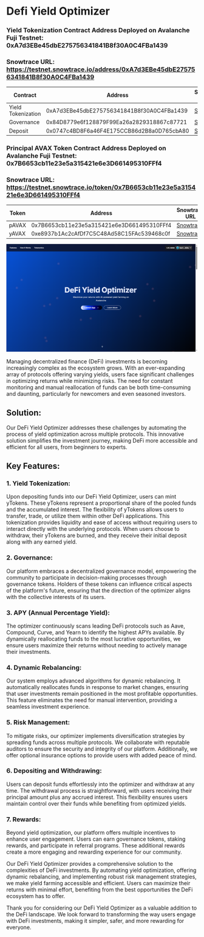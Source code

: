 # Defi Yield Optimizer

### Yield Tokenization Contract Address Deployed on Avalanche Fuji Testnet: 0xA7d3EBe45dbE275756341841B8f30A0C4FBa1439
### Snowtrace URL: https://testnet.snowtrace.io/address/0xA7d3EBe45dbE275756341841B8f30A0C4FBa1439

| Contract                  | Address                                    | Snowtrace URL                                                    |
|---------------------------|--------------------------------------------|------------------------------------------------------------------|
| Yield Tokenization | 0xA7d3EBe45dbE275756341841B8f30A0C4FBa1439 | [Snowtrace](https://testnet.snowtrace.io/address/0xA7d3EBe45dbE275756341841B8f30A0C4FBa1439) |
| Governance       | 0x84D8779e6f128879F99Ea26a2829318867c87721 | [Snowtrace](https://testnet.snowtrace.io/address/0x84D8779e6f128879F99Ea26a2829318867c87721) |
| Deposit          | 0x0747c4BD8F6a46F4E175CCB86d2B8a0D765cbA80 | [Snowtrace](https://testnet.snowtrace.io/address/0x0747c4BD8F6a46F4E175CCB86d2B8a0D765cbA80) |

### Principal AVAX Token Contract Address Deployed on Avalanche Fuji Testnet: 0x7B6653cb11e23e5a315421e6e3D661495310FFf4
### Snowtrace URL: https://testnet.snowtrace.io/token/0x7B6653cb11e23e5a315421e6e3D661495310FFf4

| Token                  | Address                                    | Snowtrace URL                                                    |
|---------------------------|--------------------------------------------|------------------------------------------------------------------|
| pAVAX | 0x7B6653cb11e23e5a315421e6e3D661495310FFf4 | [Snowtrace](https://testnet.snowtrace.io/token/0x7B6653cb11e23e5a315421e6e3D661495310FFf4) |
| yAVAX | 0xe8937b1Ac2cAfDf7C5C48Ad58C15FAc539468c0f | [Snowtrace](https://testnet.snowtrace.io/token/0xe8937b1Ac2cAfDf7C5C48Ad58C15FAc539468c0f) |

![alt text](image-1.png)

Managing decentralized finance (DeFi) investments is becoming increasingly complex as the ecosystem grows. With an ever-expanding array of protocols offering varying yields, users face significant challenges in optimizing returns while minimizing risks. The need for constant monitoring and manual reallocation of funds can be both time-consuming and daunting, particularly for newcomers and even seasoned investors.

## Solution:

Our DeFi Yield Optimizer addresses these challenges by automating the process of yield optimization across multiple protocols. This innovative solution simplifies the investment journey, making DeFi more accessible and efficient for all users, from beginners to experts.

## Key Features:

### 1. Yield Tokenization:

Upon depositing funds into our DeFi Yield Optimizer, users can mint yTokens. These yTokens represent a proportional share of the pooled funds and the accumulated interest. The flexibility of yTokens allows users to transfer, trade, or utilize them within other DeFi applications. This tokenization provides liquidity and ease of access without requiring users to interact directly with the underlying protocols. When users choose to withdraw, their yTokens are burned, and they receive their initial deposit along with any earned yield.

### 2. Governance:

Our platform embraces a decentralized governance model, empowering the community to participate in decision-making processes through governance tokens. Holders of these tokens can influence critical aspects of the platform's future, ensuring that the direction of the optimizer aligns with the collective interests of its users.

### 3. APY (Annual Percentage Yield):

The optimizer continuously scans leading DeFi protocols such as Aave, Compound, Curve, and Yearn to identify the highest APYs available. By dynamically reallocating funds to the most lucrative opportunities, we ensure users maximize their returns without needing to actively manage their investments.

### 4. Dynamic Rebalancing:

Our system employs advanced algorithms for dynamic rebalancing. It automatically reallocates funds in response to market changes, ensuring that user investments remain positioned in the most profitable opportunities. This feature eliminates the need for manual intervention, providing a seamless investment experience.

### 5. Risk Management:

To mitigate risks, our optimizer implements diversification strategies by spreading funds across multiple protocols. We collaborate with reputable auditors to ensure the security and integrity of our platform. Additionally, we offer optional insurance options to provide users with added peace of mind.

### 6. Depositing and Withdrawing:

Users can deposit funds effortlessly into the optimizer and withdraw at any time. The withdrawal process is straightforward, with users receiving their principal amount plus any accrued interest. This flexibility ensures users maintain control over their funds while benefiting from optimized yields.

### 7. Rewards:

Beyond yield optimization, our platform offers multiple incentives to enhance user engagement. Users can earn governance tokens, staking rewards, and participate in referral programs. These additional rewards create a more engaging and rewarding experience for our community.

Our DeFi Yield Optimizer provides a comprehensive solution to the complexities of DeFi investments. By automating yield optimization, offering dynamic rebalancing, and implementing robust risk management strategies, we make yield farming accessible and efficient. Users can maximize their returns with minimal effort, benefiting from the best opportunities the DeFi ecosystem has to offer.

Thank you for considering our DeFi Yield Optimizer as a valuable addition to the DeFi landscape. We look forward to transforming the way users engage with DeFi investments, making it simpler, safer, and more rewarding for everyone.
